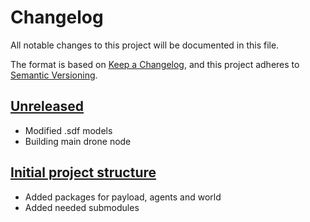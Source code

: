 # Changelog

All notable changes to this project will be documented in this file.

The format is based on [Keep a Changelog](https://keepachangelog.com/en/1.0.0/),
and this project adheres to [Semantic Versioning](https://semver.org/spec/v2.0.0.html).

## [Unreleased]

- Modified .sdf models
- Building main drone node

## [Initial project structure]

- Added packages for payload, agents and world
- Added needed submodules

[unreleased]: https://github.com/slim71/SpartanLIFT
[initial project structure]: https://github.com/slim71/SpartanLIFT/tree/e3725090ba62b14322ec735f7d646308a1c7f2d5